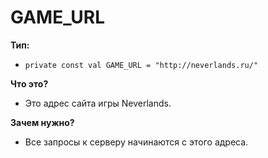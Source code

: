 # GAME_URL

**Тип:**
- `private const val GAME_URL = "http://neverlands.ru/"`

**Что это?**
- Это адрес сайта игры Neverlands.

**Зачем нужно?**
- Все запросы к серверу начинаются с этого адреса.
